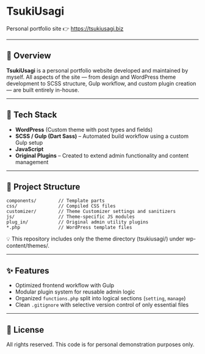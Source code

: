 # TsukiUsagi

Personal portfolio site
👉 https://tsukiusagi.biz

---

## 📌 Overview

**TsukiUsagi** is a personal portfolio website developed and maintained by myself.
All aspects of the site — from design and WordPress theme development to SCSS structure, Gulp workflow, and custom plugin creation — are built entirely in-house.

---

## 🔧 Tech Stack

-   **WordPress** (Custom theme with post types and fields)
-   **SCSS / Gulp (Dart Sass)** – Automated build workflow using a custom Gulp setup
-   **JavaScript**
-   **Original Plugins** – Created to extend admin functionality and content management

---

## 📁 Project Structure

```plaintext
components/        // Template parts
css/               // Compiled CSS files
customizer/        // Theme Customizer settings and sanitizers
js/                // Theme-specific JS modules
plug_in/           // Original admin utility plugins
*.php              // WordPress template files
```

💡 This repository includes only the theme directory (tsukiusagi/) under wp-content/themes/.

---

## ✨ Features

-   Optimized frontend workflow with Gulp
-   Modular plugin system for reusable admin logic
-   Organized `functions.php` split into logical sections (`setting`, `manage`)
-   Clean `.gitignore` with selective version control of only essential files

---

## 📜 License

All rights reserved.
This code is for personal demonstration purposes only.
